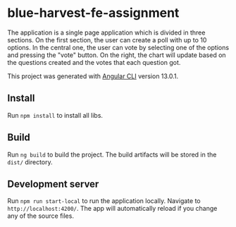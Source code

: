 # blue-harvest-fe-assignment
The application is a single page application which is divided in three sections. On the first section, the user can create a poll with up to 10 options. In the central one, the user can vote by selecting one of the options and pressing the "vote" button. On the right, the chart will update based on the questions created and the votes that each question got.

This project was generated with [Angular CLI](https://github.com/angular/angular-cli) version 13.0.1.

## Install

Run `npm install` to install all libs.

## Build

Run `ng build` to build the project. The build artifacts will be stored in the `dist/` directory.

## Development server

Run `npm run start-local` to run the application locally. Navigate to `http://localhost:4200/`. The app will automatically reload if you change any of the source files.

